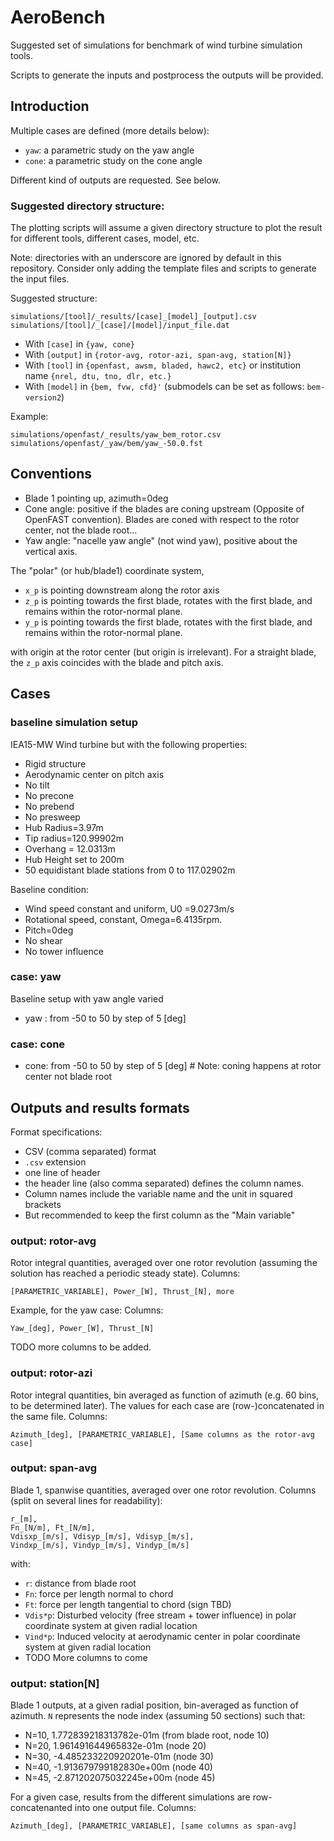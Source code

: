# AeroBench

Suggested set of simulations for benchmark of wind turbine simulation tools.

Scripts to generate the inputs and postprocess the outputs will be provided.



## Introduction

Multiple cases are defined (more details below):

- `yaw`: a parametric study on the yaw angle
- `cone`: a parametric study on the cone angle


Different kind of outputs are requested. See below. 





### Suggested directory structure:

The plotting scripts will assume a given directory structure to plot the result for different tools, different cases, model, etc.


Note: directories with an underscore are ignored by default in this repository. 
Consider only adding the template files and scripts to generate the input files.



Suggested structure:

```
simulations/[tool]/_results/[case]_[model]_[output].csv
simulations/[tool]/_[case]/[model]/input_file.dat
```

 - With `[case]` in `{yaw, cone}`
 - With `[output]` in `{rotor-avg, rotor-azi, span-avg, station[N]}`
 - With `[tool]` in `{openfast, awsm, bladed, hawc2, etc}` or institution name `{nrel, dtu, tno, dlr, etc.}`
 - With `[model]` in `{bem, fvw, cfd}'` (submodels can be set as follows: `bem-version2`)


Example:
```
simulations/openfast/_results/yaw_bem_rotor.csv
simulations/openfast/_yaw/bem/yaw_-50.0.fst
```




## Conventions


- Blade 1 pointing up, azimuth=0deg
- Cone angle: positive if the blades are coning upstream (Opposite of OpenFAST convention). 
  Blades are coned with respect to the rotor center, not the blade root...
- Yaw angle: "nacelle yaw angle" (not wind yaw), positive about the vertical axis.

The "polar" (or hub/blade1) coordinate system,

- `x_p` is pointing downstream along the rotor axis
- `z_p` is pointing towards the first blade, rotates with the first blade, and remains within the rotor-normal plane. 
- `y_p` is pointing towards the first blade, rotates with the first blade, and remains within the rotor-normal plane.

with origin at the rotor center (but origin is irrelevant).
For a straight blade, the `z_p` axis coincides with the blade and pitch axis.


## Cases

###  baseline simulation setup

IEA15-MW Wind turbine but with the following properties:

- Rigid structure
- Aerodynamic center on pitch axis
- No tilt 
- No precone 
- No prebend
- No presweep 
- Hub Radius=3.97m
- Tip radius=120.99902m
- Overhang = 12.0313m
- Hub Height set to 200m
- 50 equidistant blade stations from 0 to 117.02902m

Baseline condition:

- Wind speed constant and uniform, U0 =9.0273m/s
- Rotational speed, constant, Omega=6.4135rpm. 
- Pitch=0deg 
- No shear
- No tower influence
 


### case: yaw

Baseline setup with yaw angle varied

- yaw :  from -50 to 50 by step of 5 [deg]

### case: cone

- cone:  from -50 to 50 by step of 5 [deg]  # Note: coning happens at rotor center not blade root





## Outputs and results formats


Format specifications:

 - CSV (comma separated) format 
 - `.csv` extension
 - one line of header
 - the header line (also comma separated) defines the column names.
 - Column names include the variable name and the unit in squared brackets
 - But recommended to keep the first column as the "Main variable"


### output: rotor-avg

Rotor integral quantities, averaged over one rotor revolution (assuming the solution has reached a periodic steady state).
Columns: 
```
[PARAMETRIC_VARIABLE], Power_[W], Thrust_[N], more
```

Example, for the yaw case:
Columns: 
```
Yaw_[deg], Power_[W], Thrust_[N]
```

TODO more columns to be added.



### output: rotor-azi

Rotor integral quantities, bin averaged as function of azimuth (e.g. 60 bins, to be determined later). The values for each case are (row-)concatenated in the same file.
Columns: 
```
Azimuth_[deg], [PARAMETRIC_VARIABLE], [Same columns as the rotor-avg case]
```


### output: span-avg

Blade 1, spanwise quantities, averaged over one rotor revolution.
Columns (split on several lines for readability):

```
r_[m], 
Fn_[N/m], Ft_[N/m], 
Vdisxp_[m/s], Vdisyp_[m/s], Vdisyp_[m/s], 
Vindxp_[m/s], Vindyp_[m/s], Vindyp_[m/s]
```

with: 

 - `r`: distance from blade root
 - `Fn`: force per length normal to chord
 - `Ft`: force per length tangential to chord (sign TBD)
 - `Vdis*p`: Disturbed velocity (free stream + tower influence) in polar coordinate system at given radial location
 - `Vind*p`: Induced velocity at aerodynamic center in polar coordinate system at given radial location
 - TODO More columns to come


### output: station[N]

Blade 1 outputs, at a given radial position, bin-averaged as function of azimuth. `N` represents the node index (assuming 50 sections) such that:

- N=10,  1.772839218313782e-01m (from blade root, node 10)
- N=20,  1.961491644965832e-01m (node 20)
- N=30, -4.485233220920201e-01m (node 30)
- N=40, -1.913679799182830e+00m (node 40)
- N=45, -2.871202075032245e+00m (node 45)


For a given case, results from the different simulations are row-concatenanted into one output file.
Columns: 
```
Azimuth_[deg], [PARAMETRIC_VARIABLE], [same columns as span-avg]
```

